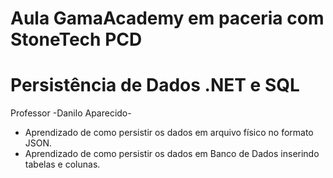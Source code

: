 # Aula GamaAcademy em paceria com StoneTech PCD
# Persistência de Dados .NET e SQL
Professor -Danilo Aparecido-
- Aprendizado de como persistir os dados em arquivo físico no formato JSON.
- Aprendizado de como persistir os dados em Banco de Dados inserindo tabelas e colunas.
